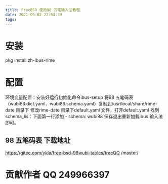 ```yaml
---
title: FreeBSD 使用98 五笔输入法教程
date: 2021-06-02 22:54:39
tags:
---
```


#   安装
pkg install zh-ibus-rime

#   配置
环境变量配置：安装好运行初始化命令ibus-setup
将98 五笔码表（wubi86.dict.yaml、wubi86.schema.yaml）复制到/usr/local/share/rime-date 目录下
修改rime-date 目录下default.yaml 文件，打开default.yaml 找到schema_lis：下面第一行添加 - schema: wubi98 保存退出重新加载ibus 输入法即可。
 
 
##   98 五笔码表 下载地址

https://gitee.com/ykla/free-bsd-98wubi-tables/treeQQ /master/

#  贡献作者 QQ 249966397
